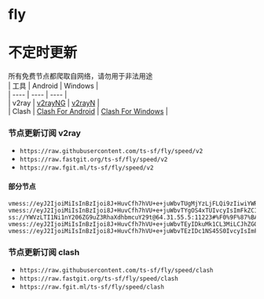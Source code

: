 # fly
# 不定时更新
所有免费节点都爬取自网络，请勿用于非法用途  
|  工具  | Android  | Windows  |  
|  ----  | ----   | ----  |  
| v2ray  | [v2rayNG](https://github.com/2dust/v2rayNG/releases) | [v2rayN](https://github.com/2dust/v2rayN/releases) |  
| Clash  | [Clash For Android](https://github.com/Kr328/ClashForAndroid/releases) | [Clash For Windows](https://github.com/Fndroid/clash_for_windows_pkg/releases) | 
  
### 节点更新订阅  v2ray
- `https://raw.githubusercontent.com/ts-sf/fly/speed/v2`  
- `https://raw.fastgit.org/ts-sf/fly/speed/v2`  
- `https://raw.fgit.ml/ts-sf/fly/speed/v2`  
#### 部分节点  
``` 
vmess://eyJ2IjoiMiIsInBzIjoi8J+HuvCfh7hVU+e+juWbvTUgMjYzLjFLQi9zIiwiYWRkIjoibW9vbi5jaGFuZWxsLm1jaS52LXg0c3NkLnNwYWNlIiwicG9ydCI6IjgwODAiLCJpZCI6Ijk3YmJhNWNhLTE4NWMtNGU2YS1hYzY0LTk2ZTkyMGQ0ZWVkYSIsImFpZCI6IjAiLCJzY3kiOiJhdXRvIiwibmV0Ijoid3MiLCJ0eXBlIjoibm9uZSIsImhvc3QiOiIiLCJwYXRoIjoiLyIsInRscyI6IiIsInNuaSI6IiIsInRlc3RfbmFtZSI6IlVT576O5Zu9NSJ9
vmess://eyJ2IjoiMiIsInBzIjoi8J+HuvCfh7hVU+e+juWbvTYgOS4xTUIvcyIsImFkZCI6IjE5OS4xODguMTExLjIzMiIsInBvcnQiOiI0NDMiLCJpZCI6IjQxODA0OGFmLWEyOTMtNGI5OS05YjBjLTk4Y2EzNTgwZGQyNCIsImFpZCI6IjY0Iiwic2N5IjoiYXV0byIsIm5ldCI6IndzIiwidHlwZSI6Im5vbmUiLCJob3N0Ijoid3d3LjUxMzYwODE4Lnh5eiIsInBhdGgiOiIvcGF0aC8xNzAwOTE2NzQ5MDE4IiwidGxzIjoidGxzIiwic25pIjoiIiwidGVzdF9uYW1lIjoiVVPnvo7lm702In0=
ss://YWVzLTI1Ni1nY206ZG9uZ3RhaXdhbmcuY29t@64.31.55.5:11223#%F0%9F%87%BA%F0%9F%87%B8US%E7%BE%8E%E5%9B%BD11%20883.6KB%2Fs
vmess://eyJ2IjoiMiIsInBzIjoi8J+HuvCfh7hVU+e+juWbvTEyIDkuMk1CL3MiLCJhZGQiOiJ1cGxvYWQuaXIiLCJwb3J0IjoiNDQzIiwiaWQiOiIzMzY1MzE4NC05MWYzLTRmM2YtYjcwNy0yZmMyMWU5YWRlYjgiLCJhaWQiOiIwIiwic2N5IjoiYXV0byIsIm5ldCI6IndzIiwidHlwZSI6Im5vbmUiLCJob3N0IjoicGwxLXZtZXNzLnNzaG1heC54eXoiLCJwYXRoIjoiL3ZtZXNzIiwidGxzIjoidGxzIiwic25pIjoiIiwidGVzdF9uYW1lIjoiVVPnvo7lm70xMiJ9
vmess://eyJ2IjoiMiIsInBzIjoi8J+HuvCfh7hVU+e+juWbvTEzIDc1NS45S0IvcyIsImFkZCI6IjE0Ni4xOTAuOTcuOCIsInBvcnQiOiIyMDU1MiIsImlkIjoiNDhjYmQxMDgtZmQyYS00ZmI3LWI0NmQtOTk4MmI5ZGU5YzZlIiwiYWlkIjoiMCIsInNjeSI6ImF1dG8iLCJuZXQiOiJ3cyIsInR5cGUiOiIiLCJob3N0IjoibS5saW5rZWRpbi5jb20iLCJwYXRoIjoiLyIsInRscyI6IiIsInNuaSI6IiIsInRlc3RfbmFtZSI6IlVT576O5Zu9MTMifQ==
```
### 节点更新订阅  clash
- `https://raw.githubusercontent.com/ts-sf/fly/speed/clash`  
- `https://raw.fastgit.org/ts-sf/fly/speed/clash`  
- `https://raw.fgit.ml/ts-sf/fly/speed/clash`  


